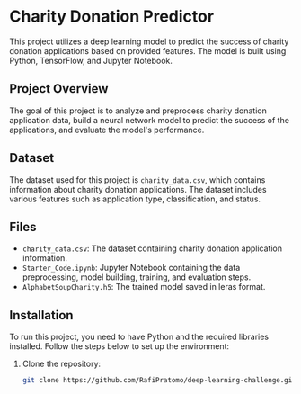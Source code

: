 # Charity Donation Predictor

This project utilizes a deep learning model to predict the success of charity donation applications based on provided features. The model is built using Python, TensorFlow, and Jupyter Notebook.

## Project Overview

The goal of this project is to analyze and preprocess charity donation application data, build a neural network model to predict the success of the applications, and evaluate the model's performance.

## Dataset

The dataset used for this project is `charity_data.csv`, which contains information about charity donation applications. The dataset includes various features such as application type, classification, and status.

## Files

- `charity_data.csv`: The dataset containing charity donation application information.
- `Starter_Code.ipynb`: Jupyter Notebook containing the data preprocessing, model building, training, and evaluation steps.
- `AlphabetSoupCharity.h5`: The trained model saved in leras format.

## Installation

To run this project, you need to have Python and the required libraries installed. Follow the steps below to set up the environment:

1. Clone the repository:
   ```bash
   git clone https://github.com/RafiPratomo/deep-learning-challenge.git
